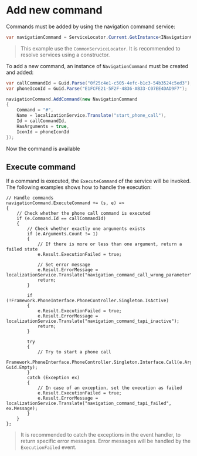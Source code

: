 # Add new command

Commands must be added by using the navigation command service: 

```csharp
var navigationCommand = ServiceLocator.Current.GetInstance<INavigationCommandService>();
```

> This example use the `CommonServiceLocator`. It is recommended to resolve services using a constructor.

To add a new command, an instance of `NavigationCommand` must be created and added:

```csharp
var callCommandId = Guid.Parse("0f25c4e1-c505-4efc-b1c3-54b3524c5ed3");
var phoneIconId = Guid.Parse("E1FCFE21-5F2F-4836-AB33-C07EE4DAD9F7");

navigationCommand.AddCommand(new NavigationCommand
{
    Command = "#",
    Name = localizationService.Translate("start_phone_call"),
    Id = callCommandId,
    HasArguments = true,
    IconId = phoneIconId
});
```

Now the command is available

## Execute command

If a command is executed, the `ExecuteCommand` of the service will be invoked. The following
examples shows how to handle the execution:

```
// Handle commands
navigationCommand.ExecuteCommand += (s, e) =>
{
    // Check whether the phone call command is executed
    if (e.Command.Id == callCommandId)
    {
        // Check whether exactly one arguments exists
        if (e.Arguments.Count != 1)
        {
            // If there is more or less than one argument, return a failed state
            e.Result.ExecutionFailed = true;

            // Set error message
            e.Result.ErrorMessage = localizationService.Translate("navigation_command_call_wrong_parameter");
            return;
        }

        if (!Framework.PhoneInterface.PhoneController.Singleton.IsActive)
        {
            e.Result.ExecutionFailed = true;
            e.Result.ErrorMessage = localizationService.Translate("navigation_command_tapi_inactive");
            return;
        }

        try
        {
            // Try to start a phone call
            Framework.PhoneInterface.PhoneController.Singleton.Interface.Call(e.Arguments[0], Guid.Empty);
        }
        catch (Exception ex)
        {
            // In case of an exception, set the execution as failed
            e.Result.ExecutionFailed = true;
            e.Result.ErrorMessage = localizationService.Translate("navigation_command_tapi_failed", ex.Message);
        }
    }
};
```

> It is recommended to catch the exceptions in the event handler, to return specific error messages.
> Error messages will be handled by the `ExecutionFailed` event.
